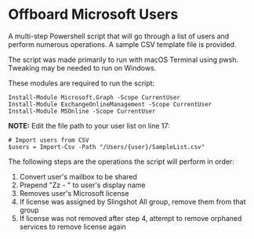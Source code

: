 # Offboard Microsoft Users

A multi-step Powershell script that will go through a list of users and perform numerous operations. A
sample CSV template file is provided.

The script was made primarily to run with macOS Terminal using pwsh. Tweaking may be needed to run on Windows.

These modules are required to run the script:
```
Install-Module Microsoft.Graph -Scope CurrentUser
Install-Module ExchangeOnlineManagement -Scope CurrentUser
Install-Module MSOnline -Scope CurrentUser
```

**NOTE:** Edit the file path to your user list on line 17:
```
# Import users from CSV
$users = Import-Csv -Path "/Users/{user}/SampleList.csv"
```

The following steps are the operations the script will perform in order:

1. Convert user's mailbox to be shared
2. Prepend "Zz - " to user's display name
3. Removes user's Microsoft license
4. If license was assigned by Slingshot All group, remove them from that group
5. If license was not removed after step 4, attempt to remove orphaned services to remove license again
